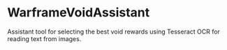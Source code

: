 # WarframeVoidAssistant
Assistant tool for selecting the best void rewards using Tesseract OCR for reading text from images.
